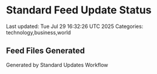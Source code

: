 # Standard Feed Update Status
Last updated: Tue Jul 29 16:32:26 UTC 2025
Categories: technology,business,world

## Feed Files Generated

Generated by Standard Updates Workflow
